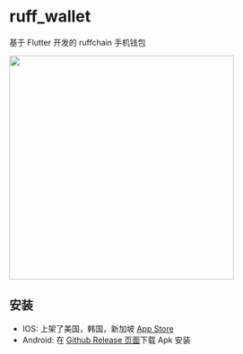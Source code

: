 # ruff_wallet

基于 Flutter 开发的 ruffchain 手机钱包

<img src="https://user-images.githubusercontent.com/9368693/69933821-fefbea00-150a-11ea-9c85-84da94a60ad2.png" width="400">

## 安装

- IOS: 上架了美国，韩国，新加坡 [App Store](https://apps.apple.com/us/app/ruff-%E9%92%B1%E5%8C%85/id1468998644?l=zh#?platform=iphone)
- Android: 在 [Github Release 页面](https://github.com/ruffchain/wallt-app/releases)下载 Apk 安装
